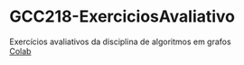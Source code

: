 # GCC218-ExerciciosAvaliativo
Exercícios avaliativos da disciplina de algoritmos em grafos  
[Colab](https://colab.research.google.com/drive/1wX8_ocjYJPp1JdtSQ74cvEfA8arYbnyn#scrollTo=JCmOy9gUrCVJ)
